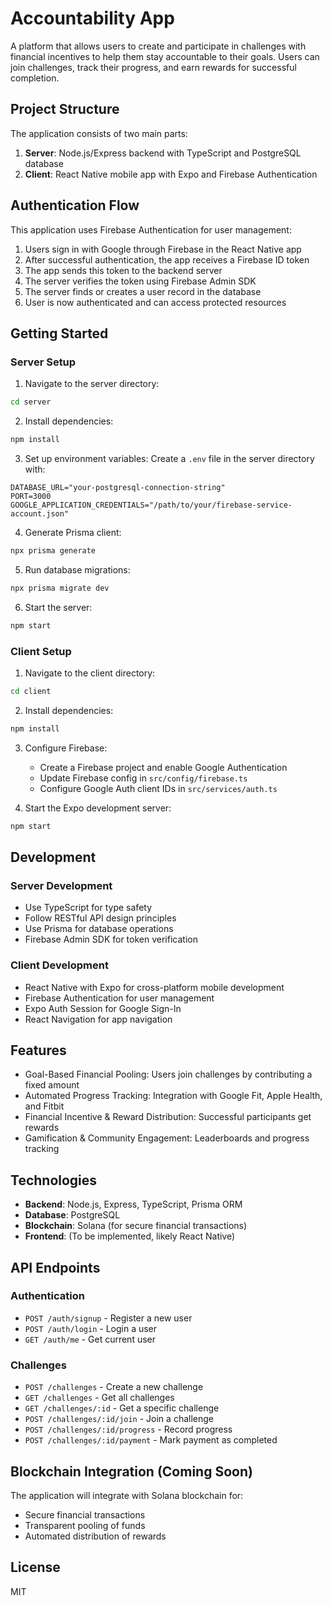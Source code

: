 # Accountability App

A platform that allows users to create and participate in challenges with financial incentives to help them stay accountable to their goals. Users can join challenges, track their progress, and earn rewards for successful completion.

## Project Structure

The application consists of two main parts:

1. **Server**: Node.js/Express backend with TypeScript and PostgreSQL database
2. **Client**: React Native mobile app with Expo and Firebase Authentication

## Authentication Flow

This application uses Firebase Authentication for user management:

1. Users sign in with Google through Firebase in the React Native app
2. After successful authentication, the app receives a Firebase ID token
3. The app sends this token to the backend server
4. The server verifies the token using Firebase Admin SDK
5. The server finds or creates a user record in the database
6. User is now authenticated and can access protected resources

## Getting Started

### Server Setup

1. Navigate to the server directory:
```bash
cd server
```

2. Install dependencies:
```bash
npm install
```

3. Set up environment variables:
Create a `.env` file in the server directory with:
```
DATABASE_URL="your-postgresql-connection-string"
PORT=3000
GOOGLE_APPLICATION_CREDENTIALS="/path/to/your/firebase-service-account.json"
```

4. Generate Prisma client:
```bash
npx prisma generate
```

5. Run database migrations:
```bash
npx prisma migrate dev
```

6. Start the server:
```bash
npm start
```

### Client Setup

1. Navigate to the client directory:
```bash
cd client
```

2. Install dependencies:
```bash
npm install
```

3. Configure Firebase:
   - Create a Firebase project and enable Google Authentication
   - Update Firebase config in `src/config/firebase.ts`
   - Configure Google Auth client IDs in `src/services/auth.ts`

4. Start the Expo development server:
```bash
npm start
```

## Development

### Server Development

- Use TypeScript for type safety
- Follow RESTful API design principles
- Use Prisma for database operations
- Firebase Admin SDK for token verification

### Client Development

- React Native with Expo for cross-platform mobile development
- Firebase Authentication for user management
- Expo Auth Session for Google Sign-In
- React Navigation for app navigation

## Features

- Goal-Based Financial Pooling: Users join challenges by contributing a fixed amount
- Automated Progress Tracking: Integration with Google Fit, Apple Health, and Fitbit
- Financial Incentive & Reward Distribution: Successful participants get rewards
- Gamification & Community Engagement: Leaderboards and progress tracking

## Technologies

- **Backend**: Node.js, Express, TypeScript, Prisma ORM
- **Database**: PostgreSQL
- **Blockchain**: Solana (for secure financial transactions)
- **Frontend**: (To be implemented, likely React Native)

## API Endpoints

### Authentication
- `POST /auth/signup` - Register a new user
- `POST /auth/login` - Login a user
- `GET /auth/me` - Get current user

### Challenges
- `POST /challenges` - Create a new challenge
- `GET /challenges` - Get all challenges
- `GET /challenges/:id` - Get a specific challenge
- `POST /challenges/:id/join` - Join a challenge
- `POST /challenges/:id/progress` - Record progress
- `POST /challenges/:id/payment` - Mark payment as completed

## Blockchain Integration (Coming Soon)

The application will integrate with Solana blockchain for:
- Secure financial transactions
- Transparent pooling of funds
- Automated distribution of rewards

## License

MIT 
